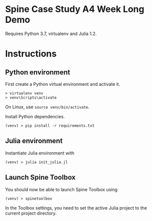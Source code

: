 Spine Case Study A4 Week Long Demo
==================================

Requires Python 3.7, virtualenv and Julia 1.2.

# Instructions

## Python environment

First create a Python virtual environment and activate it.

    > virtualenv venv
    > venv\Scripts\activate
    
On Linux, use `source venv/bin/activate`.
    
Install Python dependencies.

    (venv) > pip install -r requirements.txt
    
    
## Julia environment
    
Instantiate Julia environment with

    (venv) > julia init_julia.jl


## Launch Spine Toolbox

You should now be able to launch Spine Toolbox using

    (venv) > spinetoolbox
    
In the Toolbox settings, you need to set the active Julia project to the 
current project directory.
